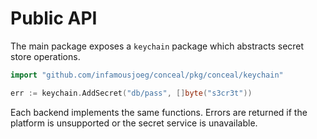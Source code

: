 # Public API

The main package exposes a `keychain` package which abstracts secret store
operations.

```go
import "github.com/infamousjoeg/conceal/pkg/conceal/keychain"

err := keychain.AddSecret("db/pass", []byte("s3cr3t"))
```

Each backend implements the same functions. Errors are returned if the platform
is unsupported or the secret service is unavailable.

